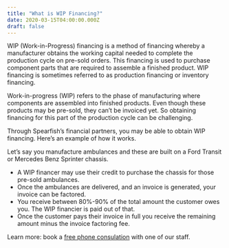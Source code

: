 ```yaml
---
title: "What is WIP Financing?"
date: 2020-03-15T04:00:00.000Z
draft: false
---
```



WIP (Work-in-Progress) financing is a method of financing whereby a manufacturer obtains the working capital needed to complete the production cycle on pre-sold orders. This financing is used to purchase component parts that are required to assemble a finished product. WIP financing is sometimes referred to as production financing or inventory financing.

Work-in-progress (WIP) refers to the phase of manufacturing where components are assembled into finished products. Even though these products may be pre-sold, they can’t be invoiced yet. So obtaining financing for this part of the production cycle can be challenging. 

Through Spearfish’s financial partners, you may be able to obtain WIP financing. Here’s an example of how it works. 

Let’s say you manufacture ambulances and these are built on a Ford Transit or Mercedes Benz Sprinter chassis. 

* A WIP financer may use their credit to purchase the chassis for those pre-sold ambulances. 
* Once the ambulances are delivered, and an invoice is generated, your invoice can be factored.
* You receive between 80%-90% of the total amount the customer owes you. The WIP financier is paid out of that. 
* Once the customer pays their invoice in full you receive the remaining amount minus the invoice factoring fee. 

Learn more: book a <a href="https://calendly.com/spearfish/consultation?month=2020-06" target="blank">free phone consulation</a> with one of our staff.
